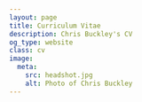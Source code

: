```yaml
---
layout: page
title: Curriculum Vitae
description: Chris Buckley's CV
og_type: website
class: cv
image:
  meta:
    src: headshot.jpg
    alt: Photo of Chris Buckley
---
```

